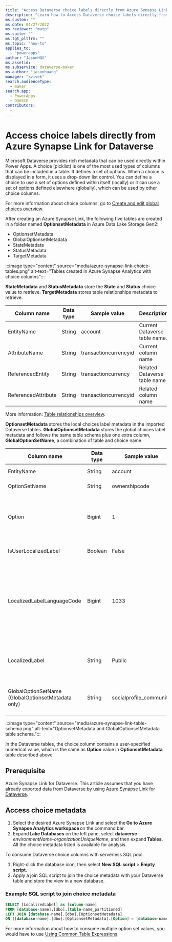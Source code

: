 ```yaml
---
title: "Access Dataverse choice labels directly from Azure Synapse Link for Dataverse | MicrosoftDocs"
description: "Learn how to Access Dataverse choice labels directly from Azure Synapse Link for Dataverse  with Power Apps"
ms.custom: ""
ms.date: 04/27/2022
ms.reviewer: "matp"
ms.suite: ""
ms.tgt_pltfrm: ""
ms.topic: "how-to"
applies_to: 
  - "powerapps"
author: "JasonHQX"
ms.assetid: 
ms.subservice: dataverse-maker
ms.author: "jasonhuang"
manager: "kvivek"
search.audienceType: 
  - maker
search.app: 
  - PowerApps
  - D365CE
contributors:
  - 
---
```

# Access choice labels directly from Azure Synapse Link for Dataverse

Microsoft Dataverse provides rich metadata that can be used directly within Power Apps. A choice (picklist) is one of the most used types of columns that can be included in a table. It defines a set of options. When a choice is displayed in a form, it uses a drop-down list control. You can define a choice to use a set of options defined within itself (locally) or it can use a set of options defined elsewhere (globally), which can be used by other choice columns.  

For more information about choice columns, go to [Create and edit global choices overview](create-edit-global-option-sets.md).

After creating an Azure Synapse Link, the following five tables are created in a folder named **OptionsetMetadata** in Azure Data Lake Storage Gen2:
- OptionsetMetadata
- GlobalOptionsetMetadata
- StateMetadata
- StatusMetadata
- TargetMetadata

:::image type="content" source="media/azure-synapse-link-choice-tables.png" alt-text="Tables created in Azure Synapse Analytics with choice columns":::

**StateMetadata** and **StatusMetadata** store the **State** and **Status** choice value to retrieve. **TargetMetadata** stores table relationships metadata to retrieve.

|Column name  |Data type  |Sample value  |Description  |
|---------|---------|---------|---------|
|EntityName   |String     |account      |Current Dataverse table name.    |
|AttributeName     |String     | transactioncurrencyid     | Current column name     |
|ReferencedEntity  | String     |  transactioncurrency   | Related Dataverse table name    |
|ReferencedAttribute    | String     | transactioncurrencyid    | Related column name      |

More information: [Table relationships overview](relationships-overview.md).

**OptionsetMetadata** stores the local choices label metadata in the imported Dataverse tables. **GlobalOptionsetMetadata** stores the global choices label metadata and follows the same table schema plus one extra column, **GlobalOptionSetName**, a combination of table and choice name.

|Column name  |Data type  |Sample value  |Description  |
|---------|---------|---------|---------|
|EntityName    | String    | account     | Dataverse table name.    |
|OptionSetName       | String     |ownershipcode      | Column name.   |
|Option  | Bigint      | 1      |  User-specified numerical label when the choice item is created.     |
|IsUserLocalizedLabel   | Boolean    | False     | Return False by default.    |
|LocalizedLabelLanguageCode   | Bigint     |1033     |  The language code of the choice label, such as 1033 for English (United States) or 1034 for Spanish (Spain).    |
|LocalizedLabel     | String    | Public     | User-specified text label when the choice item is created.          |
|GlobalOptionSetName (GlobalOptionsetMetadata only)   | String    | socialprofile_community    | a combination of table and choice name         |

:::image type="content" source="media/azure-synapse-link-table-schema.png" alt-text="OptionsetMetadata and GlobalOptionsetMetadata table schema.":::

In the Dataverse tables, the choice column contains a user-specified numerical value, which is the same as **Option** value in **OptionsetMetadata** table described above.

## Prerequisite

Azure Synapse Link for Dataverse. This article assumes that you have already exported data from Dataverse by using [Azure Synapse Link for Dataverse](export-to-data-lake.md).  

## Access choice metadata

1. Select the desired Azure Synapse Link and select the **Go to Azure Synapse Analytics workspace** on the command bar.   
1. Expand **Lake Databases** on the left pane, select **dataverse**-*environmentName*-*organizationUniqueName*, and then expand **Tables**.  
   All the choice metadata listed is available for analysis.

To consume Dataverse choice columns with serverless SQL pool.

1. Right-click the database icon, then select **New SQL script** > **Empty script**.
1. Apply a join SQL script to join the choice metadata with your Dataverse table and store the view in a new database.

### Example SQL script to join choice metadata

```sql
SELECT [LocalizedLabel] as [column-name] 
FROM [database-name].[dbo].[table-name_partitioned] 
LEFT JOIN [database-name].[dbo].[OptionsetMetadata] 
ON ([database-name].[dbo].[OptionsetMetadata].[Option] = [database-name].[dbo].[table-name_partitioned].[column-name] AND [database-name].[dbo].[OptionsetMetadata].[OptionSetName] = column-name)
```

For more information about how to consume multiple option set values, you would have to use [Using Common Table Expressions](/previous-versions/sql/sql-server-2008-r2/ms190766(v=sql.105)?redirectedfrom=MSDN).
